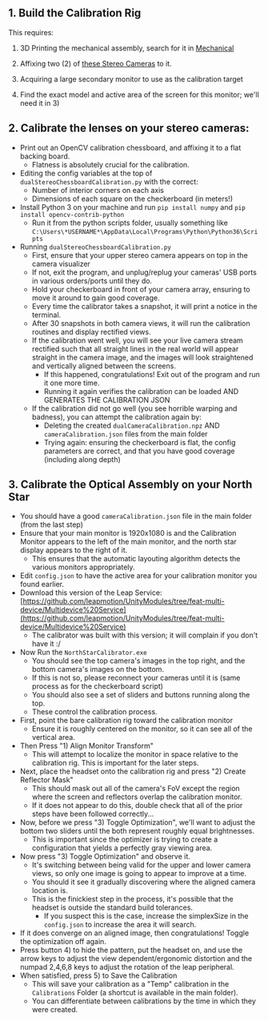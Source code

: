 ## 1. Build the Calibration Rig

This requires:

1. 3D Printing the mechanical assembly, search for it in [Mechanical](/mechanical)

2. Affixing two (2) of [these Stereo Cameras](https://www.amazon.com/ELP-Industrial-Application-Synchronized-ELP-960P2CAM-V90-VC/dp/B078TDLHCP/) to it.

3. Acquiring a large secondary monitor to use as the calibration target

4. Find the exact model and active area of the screen for this monitor; we'll need it in 3\)

## 2. Calibrate the lenses on your stereo cameras:

* Print out an OpenCV calibration chessboard, and affixing it to a flat backing board.
  * Flatness is absolutely crucial for the calibration.
* Editing the config variables at the top of `dualStereoChessboardCalibration.py` with the correct:
  * Number of interior corners on each axis
  * Dimensions of each square on the checkerboard \(in meters!\)
* Install Python 3 on your machine and run `pip install numpy` and `pip install opencv-contrib-python`
  * Run it from the python scripts folder, usually something like `C:\Users\*USERNAME*\AppData\Local\Programs\Python\Python36\Scripts`
* Running `dualStereoChessboardCalibration.py`
  * First, ensure that your upper stereo camera appears on top in the camera visualizer
  * If not, exit the program, and unplug/replug your cameras' USB ports in various orders/ports until they do.
  * Hold your checkerboard in front of your camera array, ensuring to move it around to gain good coverage.
  * Every time the calibrator takes a snapshot, it will print a notice in the terminal.
  * After 30 snapshots in both camera views, it will run the calibration routines and display rectified views.
  * If the calibration went well, you will see your live camera stream rectified such that all straight lines in the real world will appear straight in the camera image, and the images will look straightened and vertically aligned between the screens.
    * If this happened, congratulations!  Exit out of the program and run it one more time.
    * Running it again verifies the calibration can be loaded AND GENERATES THE CALIBRATION JSON
  * If the calibration did not go well \(you see horrible warping and badness\), you can attempt the calibration again by:
    * Deleting the created `dualCameraCalibration.npz` AND `cameraCalibration.json` files from the main folder
    * Trying again: ensuring the checkerboard is flat, the config parameters are correct, and that you have good coverage \(including along depth\)

## 3. Calibrate the Optical Assembly on your North Star

* You should have a good `cameraCalibration.json` file in the main folder \(from the last step\)
* Ensure that your main monitor is 1920x1080 is and the Calibration Monitor appears to the left of the main monitor, and the north star display appears to the right of it.
  * This ensures that the automatic layouting algorithm detects the various monitors appropriately.
* Edit `config.json` to have the active area for your calibration monitor you found earlier.
* Download this version of the Leap Service: [https://github.com/leapmotion/UnityModules/tree/feat-multi-device/Multidevice%20Service](https://github.com/leapmotion/UnityModules/tree/feat-multi-device/Multidevice%20Service)
  * The calibrator was built with this version; it will complain if you don't have it :/
* Now Run the `NorthStarCalibrator.exe`
  * You should see the top camera's images in the top right, and the bottom camera's images on the bottom.
  * If this is not so, please reconnect your cameras until it is \(same process as for the checkerboard script\)
  * You should also see a set of sliders and buttons running along the top.
  * These control the calibration process.
* First, point the bare calibration rig toward the calibration monitor
  * Ensure it is roughly centered on the monitor, so it can see all of the vertical area.
* Then Press "1\) Align Monitor Transform"
  * This will attempt to localize the monitor in space relative to the calibration rig.   This is important for the later steps.
* Next, place the headset onto the calibration rig and press "2\) Create Reflector Mask"
  * This should mask out all of the camera's FoV except the region where the screen and reflectors overlap the calibration monitor.
  * If it does not appear to do this, double check that all of the prior steps have been followed correctly...
* Now, before we press "3\) Toggle Optimization", we'll want to adjust the bottom two sliders until the both represent roughly equal brightnesses.
  * This is important since the optimizer is trying to create a configuration that yields a perfectly gray viewing area.
* Now press "3\) Toggle Optimization" and observe it.
  * It's switching between being valid for the upper and lower camera views, so only one image is going to appear to improve at a time.
  * You should it see it gradually discovering where the aligned camera location is.
  * This is the finickiest step in the process, it's possible that the headset is outside the standard build tolerances.  
    * If you suspect this is the case, increase the simplexSize in the `config.json` to increase the area it will search.
* If it does converge on an aligned image, then congratulations!  Toggle the optimization off again.
* Press button 4\) to hide the pattern, put the headset on, and use the arrow keys to adjust the view dependent/ergonomic distortion and the numpad 2,4,6,8 keys to adjust the rotation of the leap peripheral.
* When satisfied, press 5\) to Save the Calibration
  * This will save your calibration as a "Temp" calibration in the `Calibrations` Folder \(a shortcut is available in the main folder\).
  * You can differentiate between calibrations by the time in which they were created.
